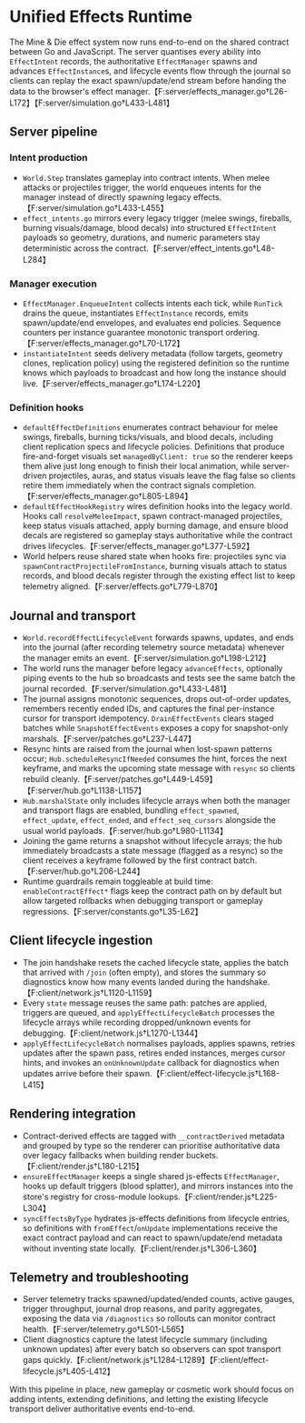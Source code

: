# Unified Effects Runtime

The Mine & Die effect system now runs end-to-end on the shared contract between
Go and JavaScript. The server quantises every ability into `EffectIntent`
records, the authoritative `EffectManager` spawns and advances
`EffectInstance`s, and lifecycle events flow through the journal so clients can
replay the exact spawn/update/end stream before handing the data to the
browser's effect manager.【F:server/effects_manager.go†L26-L172】【F:server/simulation.go†L433-L481】

## Server pipeline

### Intent production
- `World.Step` translates gameplay into contract intents. When melee attacks or
  projectiles trigger, the world enqueues intents for the manager instead of
  directly spawning legacy effects.【F:server/simulation.go†L433-L455】
- `effect_intents.go` mirrors every legacy trigger (melee swings, fireballs,
  burning visuals/damage, blood decals) into structured `EffectIntent`
  payloads so geometry, durations, and numeric parameters stay deterministic
  across the contract.【F:server/effect_intents.go†L48-L284】

### Manager execution
- `EffectManager.EnqueueIntent` collects intents each tick, while
  `RunTick` drains the queue, instantiates `EffectInstance` records, emits
  spawn/update/end envelopes, and evaluates end policies. Sequence counters per
  instance guarantee monotonic transport ordering.【F:server/effects_manager.go†L70-L172】
- `instantiateIntent` seeds delivery metadata (follow targets, geometry clones,
  replication policy) using the registered definition so the runtime knows which
  payloads to broadcast and how long the instance should live.【F:server/effects_manager.go†L174-L220】

### Definition hooks
- `defaultEffectDefinitions` enumerates contract behaviour for melee swings,
  fireballs, burning ticks/visuals, and blood decals, including client
  replication specs and lifecycle policies. Definitions that produce
  fire-and-forget visuals set `managedByClient: true` so the renderer keeps
  them alive just long enough to finish their local animation, while
  server-driven projectiles, auras, and status visuals leave the flag false so
  clients retire them immediately when the contract signals completion.【F:server/effects_manager.go†L805-L894】
- `defaultEffectHookRegistry` wires definition hooks into the legacy world.
  Hooks call `resolveMeleeImpact`, spawn contract-managed projectiles, keep
  status visuals attached, apply burning damage, and ensure blood decals are
  registered so gameplay stays authoritative while the contract drives
  lifecycles.【F:server/effects_manager.go†L377-L592】
- World helpers reuse shared state when hooks fire: projectiles sync via
  `spawnContractProjectileFromInstance`, burning visuals attach to status
  records, and blood decals register through the existing effect list to keep
  telemetry aligned.【F:server/effects.go†L779-L870】

## Journal and transport

- `World.recordEffectLifecycleEvent` forwards spawns, updates, and ends into the
  journal (after recording telemetry source metadata) whenever the manager emits
  an event.【F:server/simulation.go†L198-L212】
- The world runs the manager before legacy `advanceEffects`, optionally piping
  events to the hub so broadcasts and tests see the same batch the journal
  recorded.【F:server/simulation.go†L433-L481】
- The journal assigns monotonic sequences, drops out-of-order updates, remembers
  recently ended IDs, and captures the final per-instance cursor for transport
  idempotency. `DrainEffectEvents` clears staged batches while
  `SnapshotEffectEvents` exposes a copy for snapshot-only marshals.【F:server/patches.go†L237-L447】
- Resync hints are raised from the journal when lost-spawn patterns occur;
  `Hub.scheduleResyncIfNeeded` consumes the hint, forces the next keyframe, and
  marks the upcoming state message with `resync` so clients rebuild cleanly.【F:server/patches.go†L449-L459】【F:server/hub.go†L1138-L1157】
- `Hub.marshalState` only includes lifecycle arrays when both the manager and
  transport flags are enabled, bundling `effect_spawned`, `effect_update`,
  `effect_ended`, and `effect_seq_cursors` alongside the usual world payloads.【F:server/hub.go†L980-L1134】
- Joining the game returns a snapshot without lifecycle arrays; the hub
  immediately broadcasts a state message (flagged as a resync) so the client
  receives a keyframe followed by the first contract batch.【F:server/hub.go†L206-L244】
- Runtime guardrails remain toggleable at build time: `enableContractEffect*`
  flags keep the contract path on by default but allow targeted rollbacks when
  debugging transport or gameplay regressions.【F:server/constants.go†L35-L62】

## Client lifecycle ingestion

- The join handshake resets the cached lifecycle state, applies the batch that
  arrived with `/join` (often empty), and stores the summary so diagnostics know
  how many events landed during the handshake.【F:client/network.js†L1120-L1159】
- Every `state` message reuses the same path: patches are applied, triggers are
  queued, and `applyEffectLifecycleBatch` processes the lifecycle arrays while
  recording dropped/unknown events for debugging.【F:client/network.js†L1270-L1344】
- `applyEffectLifecycleBatch` normalises payloads, applies spawns, retries
  updates after the spawn pass, retires ended instances, merges cursor hints,
  and invokes an `onUnknownUpdate` callback for diagnostics when updates arrive
  before their spawn.【F:client/effect-lifecycle.js†L168-L415】

## Rendering integration

- Contract-derived effects are tagged with `__contractDerived` metadata and
  grouped by type so the renderer can prioritise authoritative data over legacy
  fallbacks when building render buckets.【F:client/render.js†L180-L215】
- `ensureEffectManager` keeps a single shared js-effects `EffectManager`, hooks
  up default triggers (blood splatter), and mirrors instances into the store's
  registry for cross-module lookups.【F:client/render.js†L225-L304】
- `syncEffectsByType` hydrates js-effects definitions from lifecycle entries, so
  definitions with `fromEffect`/`onUpdate` implementations receive the exact
  contract payload and can react to spawn/update/end metadata without inventing
  state locally.【F:client/render.js†L306-L360】

## Telemetry and troubleshooting

- Server telemetry tracks spawned/updated/ended counts, active gauges, trigger
  throughput, journal drop reasons, and parity aggregates, exposing the data via
  `/diagnostics` so rollouts can monitor contract health.【F:server/telemetry.go†L501-L565】
- Client diagnostics capture the latest lifecycle summary (including unknown
  updates) after every batch so observers can spot transport gaps quickly.【F:client/network.js†L1284-L1289】【F:client/effect-lifecycle.js†L405-L412】

With this pipeline in place, new gameplay or cosmetic work should focus on
adding intents, extending definitions, and letting the existing lifecycle
transport deliver authoritative events end-to-end.
